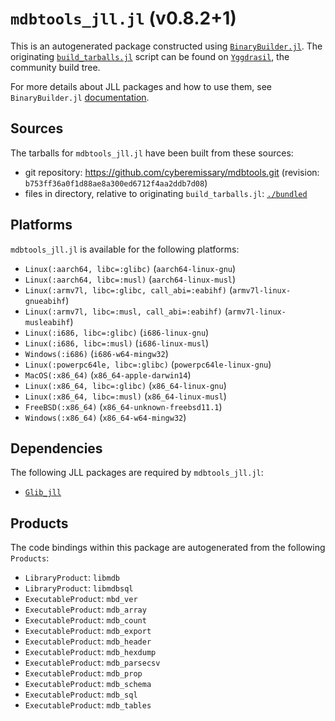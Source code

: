 # `mdbtools_jll.jl` (v0.8.2+1)

This is an autogenerated package constructed using [`BinaryBuilder.jl`](https://github.com/JuliaPackaging/BinaryBuilder.jl). The originating [`build_tarballs.jl`](https://github.com/JuliaPackaging/Yggdrasil/blob/d25f23ed2f8ac2eb6ef8cd3d3affea09c364e48b/M/mdbtools/build_tarballs.jl) script can be found on [`Yggdrasil`](https://github.com/JuliaPackaging/Yggdrasil/), the community build tree.

For more details about JLL packages and how to use them, see `BinaryBuilder.jl` [documentation](https://juliapackaging.github.io/BinaryBuilder.jl/dev/jll/).

## Sources

The tarballs for `mdbtools_jll.jl` have been built from these sources:

* git repository: https://github.com/cyberemissary/mdbtools.git (revision: `b753ff36a0f1d88ae8a300ed6712f4aa2ddb7d08`)
* files in directory, relative to originating `build_tarballs.jl`: [`./bundled`](https://github.com/JuliaPackaging/Yggdrasil/tree/d25f23ed2f8ac2eb6ef8cd3d3affea09c364e48b/M/mdbtools/bundled)

## Platforms

`mdbtools_jll.jl` is available for the following platforms:

* `Linux(:aarch64, libc=:glibc)` (`aarch64-linux-gnu`)
* `Linux(:aarch64, libc=:musl)` (`aarch64-linux-musl`)
* `Linux(:armv7l, libc=:glibc, call_abi=:eabihf)` (`armv7l-linux-gnueabihf`)
* `Linux(:armv7l, libc=:musl, call_abi=:eabihf)` (`armv7l-linux-musleabihf`)
* `Linux(:i686, libc=:glibc)` (`i686-linux-gnu`)
* `Linux(:i686, libc=:musl)` (`i686-linux-musl`)
* `Windows(:i686)` (`i686-w64-mingw32`)
* `Linux(:powerpc64le, libc=:glibc)` (`powerpc64le-linux-gnu`)
* `MacOS(:x86_64)` (`x86_64-apple-darwin14`)
* `Linux(:x86_64, libc=:glibc)` (`x86_64-linux-gnu`)
* `Linux(:x86_64, libc=:musl)` (`x86_64-linux-musl`)
* `FreeBSD(:x86_64)` (`x86_64-unknown-freebsd11.1`)
* `Windows(:x86_64)` (`x86_64-w64-mingw32`)

## Dependencies

The following JLL packages are required by `mdbtools_jll.jl`:

* [`Glib_jll`](https://github.com/JuliaBinaryWrappers/Glib_jll.jl)

## Products

The code bindings within this package are autogenerated from the following `Products`:

* `LibraryProduct`: `libmdb`
* `LibraryProduct`: `libmdbsql`
* `ExecutableProduct`: `mbd_ver`
* `ExecutableProduct`: `mdb_array`
* `ExecutableProduct`: `mdb_count`
* `ExecutableProduct`: `mdb_export`
* `ExecutableProduct`: `mdb_header`
* `ExecutableProduct`: `mdb_hexdump`
* `ExecutableProduct`: `mdb_parsecsv`
* `ExecutableProduct`: `mdb_prop`
* `ExecutableProduct`: `mdb_schema`
* `ExecutableProduct`: `mdb_sql`
* `ExecutableProduct`: `mdb_tables`
